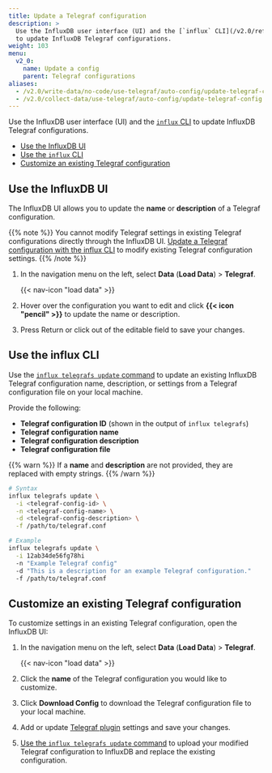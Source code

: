 ```yaml
---
title: Update a Telegraf configuration
description: >
  Use the InfluxDB user interface (UI) and the [`influx` CLI](/v2.0/reference/cli/influx/)
  to update InfluxDB Telegraf configurations.
weight: 103
menu:
  v2_0:
    name: Update a config
    parent: Telegraf configurations
aliases:
  - /v2.0/write-data/no-code/use-telegraf/auto-config/update-telegraf-config/
  - /v2.0/collect-data/use-telegraf/auto-config/update-telegraf-config
---
```


Use the InfluxDB user interface (UI) and the [`influx` CLI](/v2.0/reference/cli/influx/)
to update InfluxDB Telegraf configurations.

- [Use the InfluxDB UI](#use-the-influxdb-ui)
- [Use the `influx` CLI](#use-the-influx-cli)
- [Customize an existing Telegraf configuration](#customize-an-existing-telegraf-configuration)

## Use the InfluxDB UI
The InfluxDB UI allows you to update the **name** or **description** of a Telegraf configuration.

{{% note %}}
You cannot modify Telegraf settings in existing Telegraf configurations directly
through the InfluxDB UI.
[Update a Telegraf configuration with the influx CLI](#use-the-influx-cli)
to modify existing Telegraf configuration settings.
{{% /note %}}

1. In the navigation menu on the left, select **Data** (**Load Data**) > **Telegraf**.

    {{< nav-icon "load data" >}}

2. Hover over the configuration you want to edit and click **{{< icon "pencil" >}}**
   to update the name or description.
3. Press Return or click out of the editable field to save your changes.

## Use the influx CLI
Use the [`influx telegrafs update` command](/v2.0/reference/cli/influx/telegrafs/update/)
to update an existing InfluxDB Telegraf configuration name, description, or settings
from a Telegraf configuration file on your local machine.

Provide the following:

- **Telegraf configuration ID** (shown in the output of `influx telegrafs`)
- **Telegraf configuration name**
- **Telegraf configuration description**
- **Telegraf configuration file**

{{% warn %}}
If a **name** and **description** are not provided, they are replaced with empty strings.
{{% /warn %}}

<!--  -->
```sh
# Syntax
influx telegrafs update \
  -i <telegraf-config-id> \
  -n <telegraf-config-name> \
  -d <telegraf-config-description> \
  -f /path/to/telegraf.conf

# Example
influx telegrafs update \
  -i 12ab34de56fg78hi
  -n "Example Telegraf config"
  -d "This is a description for an example Telegraf configuration."
  -f /path/to/telegraf.conf
```

## Customize an existing Telegraf configuration
To customize settings in an existing Telegraf configuration, open the InfluxDB UI:

1. In the navigation menu on the left, select **Data** (**Load Data**) > **Telegraf**.

    {{< nav-icon "load data" >}}

2. Click the **name** of the Telegraf configuration you would like to customize.
3. Click **Download Config** to download the Telegraf configuration file to your
   local machine.
4. Add or update [Telegraf plugin](/v2.0/reference/telegraf-plugins) settings and
   save your changes.
5. [Use the `influx telegrafs update` command](#use-the-influx-cli) to upload your
   modified Telegraf configuration to InfluxDB and replace the existing configuration.
